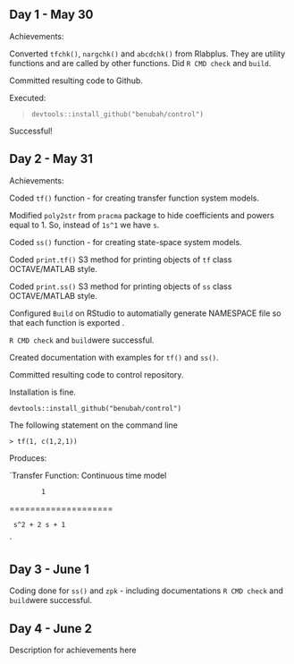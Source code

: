 ## Day 1 - May 30

Achievements:

Converted `tfchk()`, `nargchk()` and `abcdchk()` from Rlabplus. They are utility functions and are called by other functions.
Did `R CMD check` and `build`.

Committed resulting code to Github.

Executed: 
> `devtools::install_github("benubah/control")`

Successful!



## Day 2 - May 31

Achievements:

Coded `tf()` function - for creating transfer function system models.

Modified `poly2str` from `pracma` package to hide coefficients and powers equal to 1. So, instead of `1s^1` we have `s`.

Coded `ss()` function - for creating state-space system models.

Coded `print.tf()` S3 method for printing objects of `tf` class OCTAVE/MATLAB style.

Coded `print.ss()` S3 method for printing objects of `ss` class OCTAVE/MATLAB style.

Configured `Build` on RStudio to automatially generate NAMESPACE file so that each function is exported .

`R CMD check` and `build`were successful.

Created documentation with examples for `tf()` and `ss()`.

Committed resulting code to control repository. 

Installation is fine.

`devtools::install_github("benubah/control")`

The following statement on the command line

`> tf(1, c(1,2,1))`

Produces:

`Transfer Function: Continuous time model 

            1 
            
  ====================
  
     s^2 + 2 s + 1 
`




## Day 3 - June 1

Coding done for `ss()` and `zpk` - including documentations
`R CMD check` and `build`were successful.


## Day 4 - June 2

Description for achievements here
